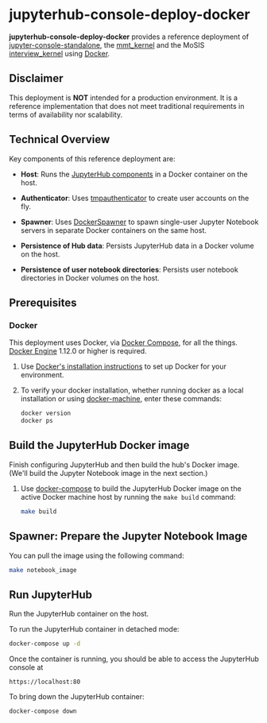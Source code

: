 # jupyterhub-console-deploy-docker

**jupyterhub-console-deploy-docker** provides a reference deployment of [jupyter-console-standalone](https://github.com/kwarc/jupyter-console-standalone), the [mmt_kernel](https://github.com/UniFormal/mmt_jupyter_kernel) and the MoSIS [interview_kernel](https://gl.kwarc.info/theresa_pollinger/MoSIS) using [Docker](https://docs.docker.com).

## Disclaimer

This deployment is **NOT** intended for a production environment.
It is a reference implementation that does not meet traditional
requirements in terms of availability nor scalability.

## Technical Overview

Key components of this reference deployment are:

* **Host**: Runs the [JupyterHub components](https://jupyterhub.readthedocs.org/en/latest/getting-started.html#overview)
  in a Docker container on the host.

* **Authenticator**: Uses [tmpauthenticator](https://github.com/jupyterhub/tmpauthenticator) to create user accounts on the fly.

* **Spawner**: Uses [DockerSpawner](https://github.com/jupyter/dockerspawner) to spawn single-user Jupyter Notebook servers in separate Docker containers on the same host.

* **Persistence of Hub data**: Persists JupyterHub data in a Docker volume on the host.

* **Persistence of user notebook directories**: Persists user notebook directories in Docker volumes on the host.

## Prerequisites

### Docker

This deployment uses Docker, via [Docker Compose](https://docs.docker.com/compose/overview/), for all the things.
[Docker Engine](https://docs.docker.com/engine) 1.12.0 or higher is
required.

1. Use [Docker's installation instructions](https://docs.docker.com/engine/installation/)
   to set up Docker for your environment.

2. To verify your docker installation, whether running docker as a local
   installation or using [docker-machine](./docs/docker-machine.md),
   enter these commands:

   ```bash
   docker version
   docker ps
   ```


## Build the JupyterHub Docker image

Finish configuring JupyterHub and then build the hub's Docker image. (We'll
build the Jupyter Notebook image in the next section.)

1. Use [docker-compose](https://docs.docker.com/compose/reference/) to build
   the JupyterHub Docker image on the active Docker machine host by running
   the `make build` command:

   ```bash
   make build
   ```


## Spawner: Prepare the Jupyter Notebook Image

You can pull the image using the following command:

```bash
make notebook_image
```


## Run JupyterHub

Run the JupyterHub container on the host.

To run the JupyterHub container in detached mode:

```bash
docker-compose up -d
```

Once the container is running, you should be able to access the JupyterHub console at

```
https://localhost:80
```

To bring down the JupyterHub container:

```bash
docker-compose down
```
